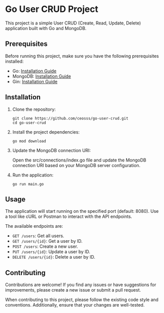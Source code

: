 # Go User CRUD Project

This project is a simple User CRUD (Create, Read, Update, Delete) application built with Go and MongoDB.

## Prerequisites

Before running this project, make sure you have the following prerequisites installed:

- Go: [Installation Guide](https://golang.org/doc/install)
- MongoDB: [Installation Guide](https://docs.mongodb.com/manual/installation)
- Gin: [Installation Guide](https://github.com/gin-gonic/gin)

## Installation

1. Clone the repository:

   ```shell
   git clone https://github.com/ceosss/go-user-crud.git
   cd go-user-crud

2. Install the project dependencies:

    ```shell
    go mod download
 
3. Update the MongoDB connection URI:

    Open the src/connections/index.go file and update the MongoDB connection URI based on your MongoDB server configuration.

4. Run the application:

      ```shell
      go run main.go
      
## Usage
The application will start running on the specified port (default: 8080).
Use a tool like cURL or Postman to interact with the API endpoints.

The available endpoints are:

- `GET /users`: Get all users.
- `GET /users/{id}`: Get a user by ID.
- `POST /users`: Create a new user.
- `PUT /users/{id}`: Update a user by ID.
- `DELETE /users/{id}`: Delete a user by ID.

## Contributing
Contributions are welcome! If you find any issues or have suggestions for improvements, please create a new issue or submit a pull request.

When contributing to this project, please follow the existing code style and conventions. Additionally, ensure that your changes are well-tested.
